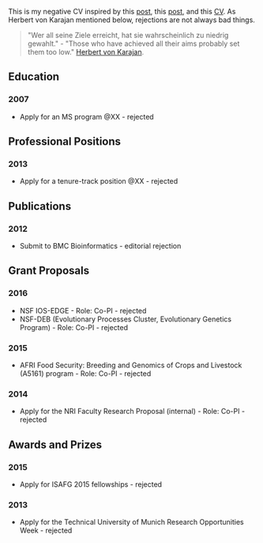 This is my negative CV inspired by this [post](http://aidanhorner.blogspot.co.uk/2014/06/my-negative-cv.html), this [post](http://chronicle.com/article/MeMy-Shadow-CV/233801), and this [CV](http://www.princeton.edu/haushofer/Johannes_Haushofer_CV_of_Failures.pdf).
As Herbert von Karajan mentioned below, rejections are not always bad things.


>"Wer all seine Ziele erreicht, hat sie wahrscheinlich zu niedrig gewahlt." - "Those who have achieved all their aims probably set them too low."  [Herbert von Karajan](http://de.wikiquote.org/wiki/Herbert_von_Karajan).


## Education

### 2007
* Apply for an MS program @XX - rejected 


## Professional Positions

### 2013
* Apply for a tenure-track position @XX - rejected 


## Publications

### 2012
* Submit to BMC Bioinformatics - editorial rejection 



## Grant Proposals

### 2016
* NSF IOS-EDGE - Role: Co-PI - rejected 
* NSF-DEB (Evolutionary Processes Cluster, Evolutionary Genetics Program) - Role: Co-PI - rejected 

### 2015
* AFRI Food Security: Breeding and Genomics of Crops and Livestock (A5161) program  - Role: Co-PI - rejected 

### 2014
* Apply for the NRI Faculty Research Proposal (internal) - Role: Co-PI - rejected 



## Awards and Prizes

### 2015
* Apply for ISAFG 2015 fellowships - rejected  


### 2013
* Apply for the Technical University of Munich Research Opportunities Week - rejected 


